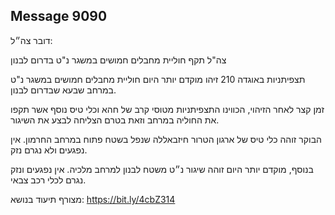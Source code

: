 ## Message 9090

דובר צה״ל:

צה"ל תקף חוליית מחבלים חמושים במשגר נ"ט בדרום לבנון

תצפיתניות באוגדה 210 זיהו מוקדם יותר היום חוליית מחבלים חמושים במשגר נ"ט במרחב שבעא שבדרום לבנון. 

זמן קצר לאחר הזיהוי, הכווינו התצפיתניות מטוסי קרב של חהא וכלי טיס נוסף אשר תקפו את החוליה במרחב וזאת בטרם הצליחה לבצע את השיגור.

הבוקר זוהה כלי טיס של ארגון הטרור חיזבאללה שנפל בשטח פתוח במרחב החרמון.
אין נפגעים ולא נגרם נזק.

בנוסף, מוקדם יותר היום זוהה שיגור נ״ט משטח לבנון למרחב מלכיה. אין נפגעים ונזק נגרם לכלי רכב צבאי.

מצורף תיעוד בנושא: https://bit.ly/4cbZ314

